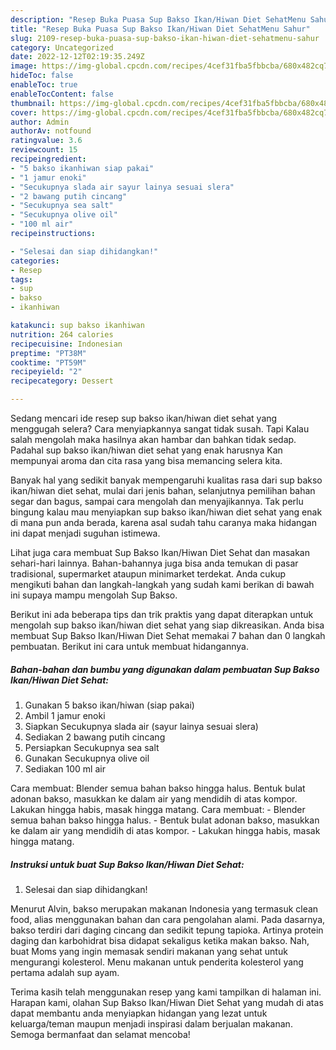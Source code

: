 ```yaml
---
description: "Resep Buka Puasa Sup Bakso Ikan/Hiwan Diet SehatMenu Sahur"
title: "Resep Buka Puasa Sup Bakso Ikan/Hiwan Diet SehatMenu Sahur"
slug: 2109-resep-buka-puasa-sup-bakso-ikan-hiwan-diet-sehatmenu-sahur
category: Uncategorized
date: 2022-12-12T02:19:35.249Z
image: https://img-global.cpcdn.com/recipes/4cef31fba5fbbcba/680x482cq70/sup-bakso-ikanhiwan-diet-sehat-foto-resep-utama.jpg
hideToc: false
enableToc: true
enableTocContent: false
thumbnail: https://img-global.cpcdn.com/recipes/4cef31fba5fbbcba/680x482cq70/sup-bakso-ikanhiwan-diet-sehat-foto-resep-utama.jpg
cover: https://img-global.cpcdn.com/recipes/4cef31fba5fbbcba/680x482cq70/sup-bakso-ikanhiwan-diet-sehat-foto-resep-utama.jpg
author: Admin
authorAv: notfound
ratingvalue: 3.6
reviewcount: 15
recipeingredient:
- "5 bakso ikanhiwan siap pakai"
- "1 jamur enoki"
- "Secukupnya slada air sayur lainya sesuai slera"
- "2 bawang putih cincang"
- "Secukupnya sea salt"
- "Secukupnya olive oil"
- "100 ml air"
recipeinstructions:

- "Selesai dan siap dihidangkan!"
categories:
- Resep
tags:
- sup
- bakso
- ikanhiwan

katakunci: sup bakso ikanhiwan 
nutrition: 264 calories
recipecuisine: Indonesian
preptime: "PT38M"
cooktime: "PT59M"
recipeyield: "2"
recipecategory: Dessert

---
```



Sedang mencari ide resep sup bakso ikan/hiwan diet sehat yang menggugah selera? Cara menyiapkannya sangat tidak susah. Tapi Kalau salah mengolah maka hasilnya akan hambar dan bahkan tidak sedap. Padahal sup bakso ikan/hiwan diet sehat yang enak harusnya Kan mempunyai aroma dan cita rasa yang bisa memancing selera kita.


Banyak hal yang sedikit banyak mempengaruhi kualitas rasa dari sup bakso ikan/hiwan diet sehat, mulai dari jenis bahan, selanjutnya pemilihan bahan segar dan bagus, sampai cara mengolah dan menyajikannya. Tak perlu bingung kalau mau menyiapkan sup bakso ikan/hiwan diet sehat yang enak di mana pun anda berada, karena asal sudah tahu caranya maka hidangan ini dapat menjadi suguhan istimewa.

Lihat juga cara membuat Sup Bakso Ikan/Hiwan Diet Sehat dan masakan sehari-hari lainnya. Bahan-bahannya juga bisa anda temukan di pasar tradisional, supermarket ataupun minimarket terdekat. Anda cukup mengikuti bahan dan langkah-langkah yang sudah kami berikan di bawah ini supaya mampu mengolah Sup Bakso.


Berikut ini ada beberapa tips dan trik praktis yang dapat diterapkan untuk mengolah sup bakso ikan/hiwan diet sehat yang siap dikreasikan. Anda bisa membuat Sup Bakso Ikan/Hiwan Diet Sehat memakai 7 bahan dan 0 langkah pembuatan. Berikut ini cara untuk membuat hidangannya.

<!--inarticleads1-->

##### Bahan-bahan dan bumbu yang digunakan dalam pembuatan Sup Bakso Ikan/Hiwan Diet Sehat:

1. Gunakan 5 bakso ikan/hiwan (siap pakai)
1. Ambil 1 jamur enoki
1. Siapkan Secukupnya slada air (sayur lainya sesuai slera)
1. Sediakan 2 bawang putih cincang
1. Persiapkan Secukupnya sea salt
1. Gunakan Secukupnya olive oil
1. Sediakan 100 ml air


Cara membuat: Blender semua bahan bakso hingga halus. Bentuk bulat adonan bakso, masukkan ke dalam air yang mendidih di atas kompor. Lakukan hingga habis, masak hingga matang. Cara membuat: - Blender semua bahan bakso hingga halus. - Bentuk bulat adonan bakso, masukkan ke dalam air yang mendidih di atas kompor. - Lakukan hingga habis, masak hingga matang. 

<!--inarticleads2-->

##### Instruksi untuk buat Sup Bakso Ikan/Hiwan Diet Sehat:


1. Selesai dan siap dihidangkan!

Menurut Alvin, bakso merupakan makanan Indonesia yang termasuk clean food, alias menggunakan bahan dan cara pengolahan alami. Pada dasarnya, bakso terdiri dari daging cincang dan sedikit tepung tapioka. Artinya protein daging dan karbohidrat bisa didapat sekaligus ketika makan bakso. Nah, buat Moms yang ingin memasak sendiri makanan yang sehat untuk mengurangi kolesterol. Menu makanan untuk penderita kolesterol yang pertama adalah sup ayam. 

Terima kasih telah menggunakan resep yang kami tampilkan di halaman ini. Harapan kami, olahan Sup Bakso Ikan/Hiwan Diet Sehat yang mudah di atas dapat membantu anda menyiapkan hidangan yang lezat untuk keluarga/teman maupun menjadi inspirasi dalam berjualan makanan. Semoga bermanfaat dan selamat mencoba!
